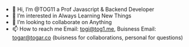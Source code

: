 - 👋 Hi, I’m @TOG11 a Prof Javascript & Backend Developer
- 👀 I’m interested in Always Learning New Things
- 💞️ I’m looking to collaborate on Anything
- 📫 How to reach me Email: togi@tog1.me, Buisness Email: togar@togar.co (buisness for collaborations, personal for questions)
<!---
TOG11/TOG11 is a ✨ special ✨ repository because its `README.md` (this file) appears on your GitHub profile.
You can click the Preview link to take a look at your changes.
--->
